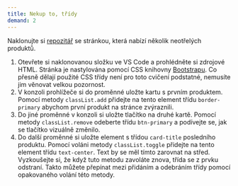 ```yaml
---
title: Nekup to, třídy
demand: 2
---
```


Naklonujte si [repozitář](https://github.com/Czechitas-podklady-WEB/nekupto-zadani) se stránkou, která nabízí několik neotřelých produktů. 

1. Otevřete si naklonovanou složku ve VS Code a prohlédněte si zdrojové HTML. Stránka je nastylována pomocí CSS knihovny [Bootstrapu](https://getbootstrap.com). Co přesně dělají použité CSS třídy není pro toto cvičení podstatné, nemusíte jim věnovat velkou pozornost. 
1. V konzoli prohlížeče si do proměnné uložte kartu s prvním produktem. Pomocí metody `classList.add` přidejte na tento element třídu `border-primary` abychom první produkt na stránce zvýraznili.
1. Do jiné proměnné v konzoli si uložte tlačítko na druhé kartě. Pomocí metody `classList.remove` odeberte třídu `btn-primary` a podívejte se, jak se tlačítko vizuálně změnilo. 
1. Do další proměnné si uložte element s třídou `card-title` posledního produktu. Pomocí voláni metody `classList.toggle` přidejte na tento element třídu `text-center`. Text by se měl tímto zarovnat na střed. Vyzkoušejte si, že když tuto metodu zavoláte znova, třída se z prvku odstraní. Takto můžete přepínat mezi přidáním a odebráním třídy pomocí opakovaného volání této metody. 
